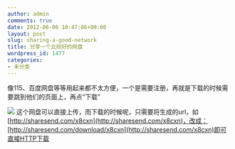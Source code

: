 ```yaml
---
author: admin
comments: true
date: 2012-06-06 10:47:06+00:00
layout: post
slug: sharing-a-good-network
title: 分享一个比较好的网盘
wordpress_id: 1477
categories:
- 未分类
---
```


像115、百度网盘等等用起来都不太方便，一个是需要注册，再就是下载的时候需要跳到他们的页面上，再点“下载”
<!-- more -->
[![](http://sharesend.com/images/logo-share.png)](http://sharesend.com)
这个网盘可以直接上传，而下载的时候呢，只需要将生成的url，如[http://sharesend.com/x8cxn](http://sharesend.com/x8cxn)，改成：[http://sharesend.com/download/x8cxn](http://sharesend.com/x8cxn)即可直接HTTP下载
